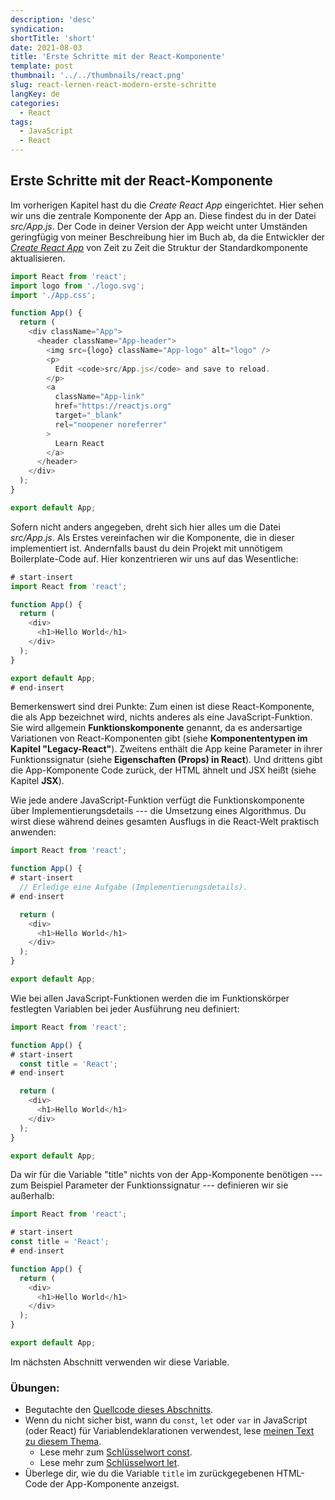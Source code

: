 ```yaml
---
description: 'desc'
syndication:
shortTitle: 'short'
date: 2021-08-03
title: 'Erste Schritte mit der React-Komponente'
template: post
thumbnail: '../../thumbnails/react.png'
slug: react-lernen-react-modern-erste-schritte
langKey: de
categories:
  - React
tags:
  - JavaScript
  - React
---
```


## Erste Schritte mit der React-Komponente

Im vorherigen Kapitel hast du die *Create React App* eingerichtet. Hier sehen wir uns die zentrale Komponente der App an. Diese findest du in der Datei *src/App.js*. Der Code in deiner Version der App weicht unter Umständen geringfügig von meiner Beschreibung hier im Buch ab, da die Entwickler der [*Create React App*](https://github.com/facebook/create-react-app) von Zeit zu Zeit die Struktur der Standardkomponente aktualisieren.

```js
import React from 'react';
import logo from './logo.svg';
import './App.css';

function App() {
  return (
    <div className="App">
      <header className="App-header">
        <img src={logo} className="App-logo" alt="logo" />
        <p>
          Edit <code>src/App.js</code> and save to reload.
        </p>
        <a
          className="App-link"
          href="https://reactjs.org"
          target="_blank"
          rel="noopener noreferrer"
        >
          Learn React
        </a>
      </header>
    </div>
  );
}

export default App;
```

Sofern nicht anders angegeben, dreht sich hier alles um die Datei *src/App.js*. Als Erstes vereinfachen wir die Komponente, die in dieser implementiert ist. Andernfalls baust du dein Projekt mit unnötigem Boilerplate-Code auf. Hier konzentrieren wir uns auf das Wesentliche: 

```js
# start-insert
import React from 'react';

function App() {
  return (
    <div>
      <h1>Hello World</h1>
    </div>
  );
}

export default App;
# end-insert
```

Bemerkenswert sind drei Punkte: Zum einen ist diese React-Komponente, die als App bezeichnet wird, nichts anderes als eine JavaScript-Funktion. Sie wird allgemein **Funktionskomponente** genannt, da es andersartige Variationen von React-Komponenten gibt (siehe **Komponententypen im Kapitel "Legacy-React"**). Zweitens enthält die App keine Parameter in ihrer Funktionssignatur (siehe **Eigenschaften (Props) in React**). Und drittens gibt die App-Komponente Code zurück, der HTML ähnelt und JSX heißt (siehe Kapitel **JSX**).

Wie jede andere JavaScript-Funktion verfügt die Funktionskomponente über Implementierungsdetails --- die Umsetzung eines Algorithmus. Du wirst diese während deines gesamten Ausflugs in die React-Welt praktisch anwenden:

```js
import React from 'react';

function App() {
# start-insert
  // Erledige eine Aufgabe (Implementierungsdetails).
# end-insert

  return (
    <div>
      <h1>Hello World</h1>
    </div>
  );
}

export default App;
```

Wie bei allen JavaScript-Funktionen werden die im Funktionskörper festlegten Variablen bei jeder Ausführung neu definiert:

```js
import React from 'react';

function App() {
# start-insert
  const title = 'React';
# end-insert

  return (
    <div>
      <h1>Hello World</h1>
    </div>
  );
}

export default App;
```

Da wir für die Variable "title" nichts von der App-Komponente benötigen --- zum Beispiel Parameter der Funktionssignatur --- definieren wir sie außerhalb:

```js
import React from 'react';

# start-insert
const title = 'React';
# end-insert

function App() {
  return (
    <div>
      <h1>Hello World</h1>
    </div>
  );
}

export default App;
```

Im nächsten Abschnitt verwenden wir diese Variable.

### Übungen:

* Begutachte den [Quellcode dieses Abschnitts](https://codesandbox.io/s/github/the-road-to-learn-react/hacker-stories/tree/hs/Meet-the-React-Component).
* Wenn du nicht sicher bist, wann du `const`, `let` oder `var` in JavaScript (oder React) für Variablendeklarationen verwendest, lese [meinen Text zu diesem Thema](https://www.robinwieruch.de/const-let-var).
  * Lese mehr zum [Schlüsselwort const](https://developer.mozilla.org/de/docs/Web/JavaScript/Reference/Statements/const).
  * Lese mehr zum [Schlüsselwort let](https://developer.mozilla.org/de/docs/Web/JavaScript/Reference/Statements/let).
* Überlege dir, wie du die Variable `title` im zurückgegebenen HTML-Code der App-Komponente anzeigst.
<img src="https://vg01.met.vgwort.de/na/06daf670f95548e294d27711af22cbd6" width="1" height="1" alt="">